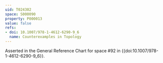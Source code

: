 ```yaml
---
uid: T024302
space: S000090
property: P000013
value: false
refs:
- doi: 10.1007/978-1-4612-6290-9_6
  name: Counterexamples in Topology
---
```


Asserted in the General Reference Chart for space #92 in
{{doi:10.1007/978-1-4612-6290-9_6}}.
